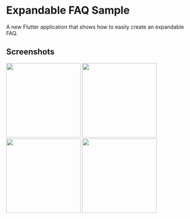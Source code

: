 # Expandable FAQ Sample

A new Flutter application that shows how to easily create an expandable FAQ.

## Screenshots

<img src="https://user-images.githubusercontent.com/14884575/70663520-a839a180-1cbc-11ea-9685-50f669eef41b.png" width="200"/>
<img src="https://user-images.githubusercontent.com/14884575/70663521-a8d23800-1cbc-11ea-8447-ace06722014a.png" width="200"/>

<Img src="https://user-images.githubusercontent.com/14884575/70664423-7b868980-1cbe-11ea-9a76-ec3b3d220a99.png" width="200">
 <Img src="https://user-images.githubusercontent.com/14884575/70664424-7c1f2000-1cbe-11ea-99eb-51aa99ff261f.png" width="200">
